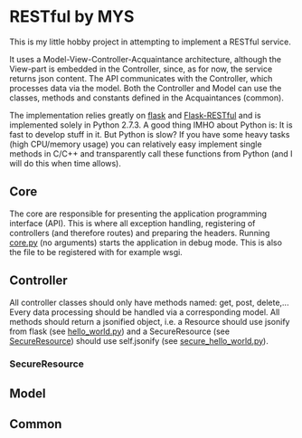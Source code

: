 # RESTful by MYS
This is my little hobby project in attempting to implement a RESTful service.

It uses a Model-View-Controller-Acquaintance architecture, although the View-part is embedded in the Controller, since,
as for now, the service returns json content. The API communicates with the Controller, which processes data via the
model. Both the Controller and Model can use the classes, methods and constants defined in the Acquaintances (common).

The implementation relies greatly on [flask](http://flask.pocoo.org/) and 
[Flask-RESTful](https://github.com/flask-restful/flask-restful) and is implemented solely in Python 2.7.3. A good thing
IMHO about Python is: It is fast to develop stuff in it. But Python is slow? If you have some heavy tasks (high
CPU/memory usage) you can relatively easy implement single methods in C/C++ and transparently call these functions from
Python (and I will do this when time allows).

## Core
The core are responsible for presenting the application programming interface (API). This is where all exception
handling, registering of controllers (and therefore routes) and preparing the headers. Running [core.py](core.py) (no 
arguments) starts the application in debug mode. This is also the file to be registered with for example wsgi.

## Controller
All controller classes should only have methods named: get, post, delete,... Every data processing should be handled
via a corresponding model. All methods should return a jsonified object, i.e. a Resource should use jsonify from flask
(see [hello_world.py](restful_mys/controller/hello_world.py)) and a SecureResource (see [SecureResource](#SecureResource))
should use self.jsonify (see [secure_hello_world.py](restful_mys/controller/secure_hello_world.py)).

### SecureResource 

## Model

## Common
